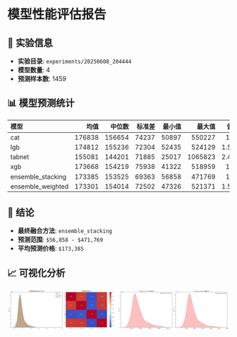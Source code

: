 # 模型性能评估报告

## 🎯 实验信息
- **实验目录**: `experiments/20250608_204444`
- **模型数量**: 4
- **预测样本数**: 1459

## 📊 模型预测统计
| 模型                |     均值 |    中位数 |   标准差 |   最小值 |     最大值 |    偏度 |
|:------------------|-------:|-------:|------:|------:|--------:|------:|
| cat               | 176838 | 156654 | 74237 | 50897 |  550227 | 1.53  |
| lgb               | 174812 | 155236 | 72304 | 52435 |  524129 | 1.562 |
| tabnet            | 155081 | 144201 | 71885 | 25017 | 1065823 | 2.427 |
| xgb               | 173668 | 154219 | 75938 | 41322 |  518959 | 1.53  |
| ensemble_stacking | 173385 | 153525 | 69363 | 56858 |  471769 | 1.41  |
| ensemble_weighted | 173301 | 154014 | 72502 | 47326 |  521371 | 1.523 |

## 🎉 结论
- **最终融合方法**: `ensemble_stacking`
- **预测范围**: `$56,858 - $471,769`
- **平均预测价格**: `$173,385`

## 📈 可视化分析
![预测分析图](prediction_analysis.png)
